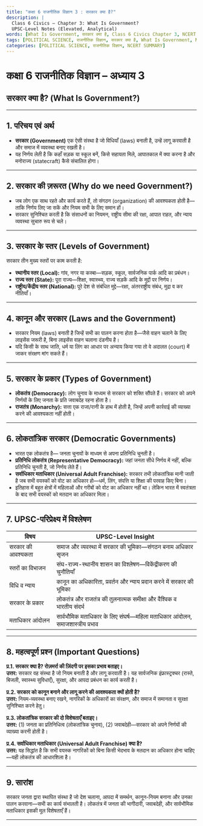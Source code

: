 ```yaml
---
title: "कक्षा 6 राजनीतिक विज्ञान 3 : सरकार क्या है?"
description: |
  Class 6 Civics – Chapter 3: What Is Government?  
  UPSC-Level Notes (Elevated, Analytical)
words: [What Is Government, सरकार क्या है, Class 6 Civics Chapter 3, NCERT Class 6 Chapter 3]
tags: [POLITICAL SCIENCE, राजनीतिक विज्ञान, सरकार क्या है, What Is Government, NCERT SUMMARY, CLASS 6, सामाजिक एवं राजनीतिक जीवन]
categories: [POLITICAL SCIENCE, राजनीतिक विज्ञान, NCERT SUMMARY]
---
```


# कक्षा 6 राजनीतिक विज्ञान – अध्याय 3  
## सरकार क्या है? (What Is Government?)

---

## 1. परिचय एवं अर्थ
- **सरकार (Government)** एक ऐसी संस्था है जो विधियाँ (laws) बनाती है, उन्हें लागू करवाती है और समाज में व्यवस्था बनाए रखती है।  
- यह निर्णय लेती है कि कहाँ सड़क या स्कूल बनें, किसे सहायता मिले, आपातकाल में क्या करना है और मनोराज्य (statecraft) कैसे संचालित होगा। 

---

## 2. सरकार की ज़रूरत (Why do we need Government?)
- जब लोग एक साथ रहते और कार्य करते हैं, तो संगठन (organization) की आवश्यकता होती है—ताकि निर्णय लिए जा सकें और नियम सभी के लिए समान हों। 
- सरकार सुनिश्चित करती है कि संसाधनों का नियमन, राष्ट्रीय सीमा की रक्षा, आपात राहत, और न्याय व्यवस्था सुचारु रूप से चले। 

---

## 3. सरकार के स्तर (Levels of Government)
सरकार तीन मुख्य स्तरों पर काम करती है:
- **स्थानीय स्तर (Local):** गांव, नगर या कस्बा—सड़क, स्कूल, सार्वजनिक पार्क आदि का प्रबंधन।  
- **राज्य स्तर (State):** पूरा राज्य—शिक्षा, स्वास्थ्य, राज्य सड़कें आदि के मुद्दों पर निर्णय।  
- **राष्ट्रीय/केंद्रीय स्तर (National):** पूरे देश से संबंधित मुद्दे—रक्षा, अंतरराष्ट्रीय संबंध, मुद्रा व कर नीतियाँ। 

---

## 4. कानून और सरकार (Laws and the Government)
- सरकार नियम (laws) बनाती है जिन्हें सभी का पालन करना होता है—जैसे वाहन चलाने के लिए लाइसेंस जरूरी है, बिना लाइसेंस वाहन चलाना दंडनीय है।  
- यदि किसी के साथ जाति, धर्म या लिंग का आधार पर अन्याय किया गया तो वे अदालत (court) में जाकर संरक्षण मांग सकते हैं। 

---

## 5. सरकार के प्रकार (Types of Government)
- **लोकतंत्र (Democracy):** लोग चुनाव के माध्यम से सरकार को शक्ति सौंपते हैं। सरकार को अपने निर्णयों के लिए जनता के प्रति जवाबदेह रहना होता है।  
- **राजतंत्र (Monarchy):** सत्ता एक राजा/रानी के हाथ में होती है, जिन्हें अपनी कार्रवाई की व्याख्या करने की आवश्यकता नहीं होती। 

---

## 6. लोकतांत्रिक सरकार (Democratic Governments)
- भारत एक लोकतंत्र है— जनता चुनावों के माध्यम से अपना प्रतिनिधि चुनती है।  
- **प्रतिनिधि लोकतंत्र (Representative Democracy):** जहां जनता सीधे निर्णय में नहीं, बल्कि प्रतिनिधि चुनती है, जो निर्णय लेते हैं।  
- **सर्वाधिकार मताधिकार (Universal Adult Franchise):** सरकार तभी लोकतांत्रिक मानी जाती है जब सभी वयस्कों को वोट का अधिकार हो—धर्म, लिंग, संपत्ति या शिक्षा की परवाह किए बिना।  
- इतिहास में बहुत क्षेत्रों में महिलाओं और गरीबों को वोट का अधिकार नहीं था। लेकिन भारत में स्वतंत्रता के बाद सभी वयस्कों को मतदान का अधिकार मिला। 

---

## 7. UPSC-परिप्रेक्ष्य में विश्लेषण

| विषय | UPSC-Level Insight |
|------|-------------------|
| सरकार की आवश्यकता | समाज और व्यवस्था में सरकार की भूमिका—संगठन बनाम अधिकार सृजन |
| स्तरों का विभाजन | संघ-राज्य-स्थानीय शासन का विश्लेषण—विकेंद्रीकरण की चुनौतियाँ |
| विधि व न्याय | कानून का अधिकारिता, प्रवर्तन और न्याय प्रदान करने में सरकार की भूमिका |
| सरकार के प्रकार | लोकतंत्र और राजतंत्र की तुलनात्मक समीक्षा और वैश्विक व भारतीय संदर्भ |
| मताधिकार आंदोलन | सार्वभौमिक मताधिकार के लिए संघर्ष—महिला मताधिकार आंदोलन, समाजशास्त्रीय प्रभाव |

---

## 8. महत्वपूर्ण प्रश्न (Important Questions)

**प्र.1. सरकार क्या है? रोज़मर्रा की ज़िंदगी पर इसका प्रभाव बताइए।**  
**उत्तर:** सरकार वह संस्था है जो नियम बनाती है और लागू करवाती है। यह सार्वजनिक इंफ्रास्ट्रक्चर (रास्ते, बिजली, स्वास्थ्य सुविधाएँ), सुरक्षा, और आपदा प्रबंधन का कार्य करती है। 

**प्र.2. सरकार को कानून बनाने और लागू करने की आवश्यकता क्यों होती है?**  
**उत्तर:** नियम-व्यवस्था बनाए रखने, नागरिकों के अधिकारों का संरक्षण, और समाज में समानता व सुरक्षा सुनिश्चित करने हेतु। 

**प्र.3. लोकतांत्रिक सरकार की दो विशेषताएँ बताइए।**  
**उत्तर:** (1) जनता का प्रतिनिधित्व (लोकतांत्रिक चुनाव), (2) जवाबदेही—सरकार को अपने निर्णयों की व्याख्या करनी होती है। 

**प्र.4. सर्वाधिकार मताधिकार (Universal Adult Franchise) क्या है?**  
**उत्तर:** यह सिद्धांत है कि सभी वयस्क नागरिकों को बिना किसी भेदभाव के मतदान का अधिकार होना चाहिए—यही लोकतंत्र की आधारशिला है। 

---

## 9. सारांश
सरकार जनता द्वारा स्थापित संस्था है जो देश चलाना, आपदा में समर्थन, कानून-नियम बनाना और उनका पालन करवाना—सभी का कार्य संभालती है। लोकतंत्र में जनता की भागीदारी, जवाबदेही, और सार्वभौमिक मताधिकार इसकी मूल विशेषताएँ हैं।

---
